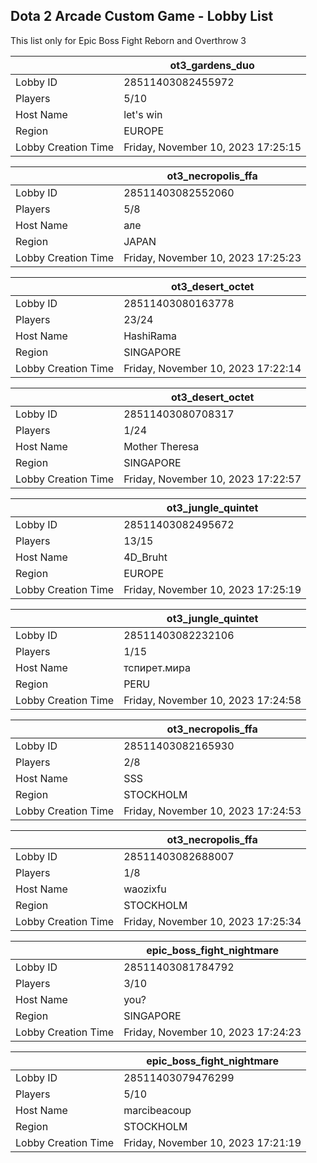 ## Dota 2 Arcade Custom Game - Lobby List

This list only for Epic Boss Fight Reborn and Overthrow 3

|  | ot3_gardens_duo |
| ------ | ------ |
| Lobby ID | 28511403082455972 |
| Players | 5/10 |
| Host Name | let's win |
| Region | EUROPE |
| Lobby Creation Time | Friday, November 10, 2023 17:25:15 |


|  | ot3_necropolis_ffa |
| ------ | ------ |
| Lobby ID | 28511403082552060 |
| Players | 5/8 |
| Host Name | але |
| Region | JAPAN |
| Lobby Creation Time | Friday, November 10, 2023 17:25:23 |


|  | ot3_desert_octet |
| ------ | ------ |
| Lobby ID | 28511403080163778 |
| Players | 23/24 |
| Host Name | HashiRama |
| Region | SINGAPORE |
| Lobby Creation Time | Friday, November 10, 2023 17:22:14 |


|  | ot3_desert_octet |
| ------ | ------ |
| Lobby ID | 28511403080708317 |
| Players | 1/24 |
| Host Name | Mother Theresa |
| Region | SINGAPORE |
| Lobby Creation Time | Friday, November 10, 2023 17:22:57 |


|  | ot3_jungle_quintet |
| ------ | ------ |
| Lobby ID | 28511403082495672 |
| Players | 13/15 |
| Host Name | 4D_Bruht |
| Region | EUROPE |
| Lobby Creation Time | Friday, November 10, 2023 17:25:19 |


|  | ot3_jungle_quintet |
| ------ | ------ |
| Lobby ID | 28511403082232106 |
| Players | 1/15 |
| Host Name | тспирет.мира |
| Region | PERU |
| Lobby Creation Time | Friday, November 10, 2023 17:24:58 |


|  | ot3_necropolis_ffa |
| ------ | ------ |
| Lobby ID | 28511403082165930 |
| Players | 2/8 |
| Host Name | SSS |
| Region | STOCKHOLM |
| Lobby Creation Time | Friday, November 10, 2023 17:24:53 |


|  | ot3_necropolis_ffa |
| ------ | ------ |
| Lobby ID | 28511403082688007 |
| Players | 1/8 |
| Host Name | waozixfu |
| Region | STOCKHOLM |
| Lobby Creation Time | Friday, November 10, 2023 17:25:34 |


|  | epic_boss_fight_nightmare |
| ------ | ------ |
| Lobby ID | 28511403081784792 |
| Players | 3/10 |
| Host Name | you? |
| Region | SINGAPORE |
| Lobby Creation Time | Friday, November 10, 2023 17:24:23 |


|  | epic_boss_fight_nightmare |
| ------ | ------ |
| Lobby ID | 28511403079476299 |
| Players | 5/10 |
| Host Name | marcibeacoup |
| Region | STOCKHOLM |
| Lobby Creation Time | Friday, November 10, 2023 17:21:19 |


